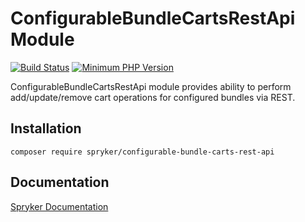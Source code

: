 # ConfigurableBundleCartsRestApi Module
[![Build Status](https://travis-ci.org/spryker/configurable-bundle-carts-rest-api.svg)](https://travis-ci.org/spryker/configurable-bundle-carts-rest-api)
[![Minimum PHP Version](https://img.shields.io/badge/php-%3E%3D%207.3-8892BF.svg)](https://php.net/)

ConfigurableBundleCartsRestApi module provides ability to perform add/update/remove cart operations for configured bundles via REST.

## Installation

```
composer require spryker/configurable-bundle-carts-rest-api
```

## Documentation

[Spryker Documentation](https://academy.spryker.com/developing_with_spryker/module_guide/modules.html)
